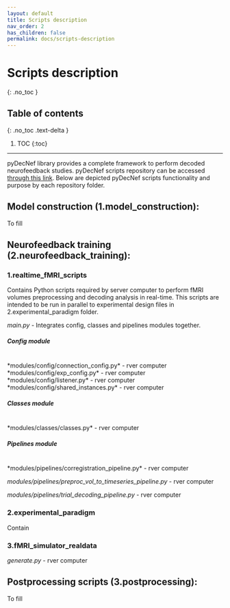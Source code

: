 ```yaml
---
layout: default
title: Scripts description
nav_order: 2
has_children: false
permalink: docs/scripts-description
---
```


# Scripts description
{: .no_toc }

## Table of contents
{: .no_toc .text-delta }

1. TOC
{:toc}

---

pyDecNef library provides a complete framework to perform decoded neurofeedback studies. pyDecNef scripts repository can be accessed [through this link](https://github.com/pedromargolles/pyDecNef). Below are depicted pyDecNef scripts functionality and purpose by each repository folder. 

## Model construction (1.model_construction):

To fill

## Neurofeedback training (2.neurofeedback_training):

### 1.realtime_fMRI_scripts

Contains Python scripts required by server computer to perform fMRI volumes preprocessing and decoding analysis in real-time. This scripts are intended to be run in parallel to experimental design files in 2.experimental_paradigm folder.

*main.py* - Integrates config, classes and pipelines modules together.

##### Config module
<br>
*modules/config/connection_config.py* - rver computer
<br>
*modules/config/exp_config.py* - rver computer
<br>
*modules/config/listener.py* - rver computer
<br>
*modules/config/shared_instances.py* - rver computer

##### Classes module
<br>
*modules/classes/classes.py* - rver computer

##### Pipelines module
<br>
*modules/pipelines/corregistration_pipeline.py* - rver computer

*modules/pipelines/preproc_vol_to_timeseries_pipeline.py* - rver computer

*modules/pipelines/trial_decoding_pipeline.py* - rver computer

### 2.experimental_paradigm

Contain 

### 3.fMRI_simulator_realdata

*generate.py* - rver computer

## Postprocessing scripts (3.postprocessing):

To fill